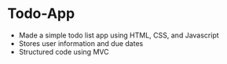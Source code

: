 # Todo-App

- Made a simple todo list app using HTML, CSS, and Javascript
- Stores user information and due dates
- Structured code using MVC
